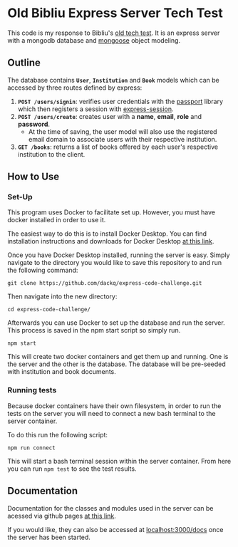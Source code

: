 # Old Bibliu Express Server Tech Test

This code is my response to Bibliu's [old tech test](https://github.com/bibliotom/express-code-challenge). It is an express server with a mongodb database and [mongoose](https://mongoosejs.com/) object modeling. 

## Outline

The database contains **`User`**, **`Institution`** and **`Book`** models which can be accessed by three routes defined by express:

1. **`POST /users/signin`**: verifies user credentials with the [passport](https://www.npmjs.com/package/passport) library which then registers a session with [express-session](https://www.npmjs.com/package/express-session).
1. **`POST /users/create`**: creates user with a **name**, **email**, **role** and **password**. 
    - At the time of saving, the user model will also use the registered email domain to associate users with their respective institution.
1. **`GET /books`**: returns a list of books offered by each user's respective institution to the client.

## How to Use

### Set-Up

This program uses Docker to facilitate set up. However, you must have docker installed in order to use it.

The easiest way to do this is to install Docker Desktop. You can find installation instructions and downloads for Docker Desktop [at this link](https://hub.docker.com/).

Once you have Docker Desktop installed, running the server is easy. Simply navigate to the directory you would like to save this repository to and run the following command:

`git clone https://github.com/dackq/express-code-challenge.git`

Then navigate into the new directory:

`cd express-code-challenge/`

Afterwards you can use Docker to set up the database and run the server. This process is saved in the npm start script so simply run.

`npm start`

This will create two docker containers and get them up and running. One is the server and the other is the database. The database will be pre-seeded with institution and book documents.

### Running tests

Because docker containers have their own filesystem, in order to run the tests on the server you will need to connect a new bash terminal to the server container.

To do this run the following script:

`npm run connect`

This will start a bash terminal session within the server container. From here you can run `npm test` to see the test results.

## Documentation

Documentation for the classes and modules used in the server can be acessed via github pages [at this link](https://dackq.github.io/express-code-challenge/).

If you would like, they can also be accessed at [localhost:3000/docs](localhost:3000/docs) once the server has been started.

